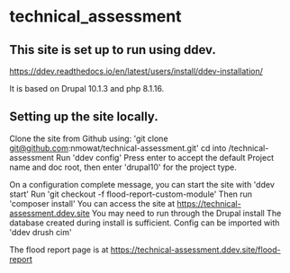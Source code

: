 # technical_assessment

## This site is set up to run using ddev.
https://ddev.readthedocs.io/en/latest/users/install/ddev-installation/

It is based on Drupal 10.1.3 and php 8.1.16.

## Setting up the site locally.
Clone the site from Github using: 'git clone git@github.com:nmowat/technical-assessment.git'
cd into /technical-assessment
Run 'ddev config'
Press enter to accept the default Project name and doc root, then enter 'drupal10' for the project type.

On a configuration complete message, you can start the site with 'ddev start'
Run 'git checkout -f flood-report-custom-module'
Then run 'composer install'
You can access the site at https://technical-assessment.ddev.site
You may need to run through the Drupal install
The database created during install is sufficient.
Config can be imported with 'ddev drush cim'

The flood report page is at https://technical-assessment.ddev.site/flood-report
